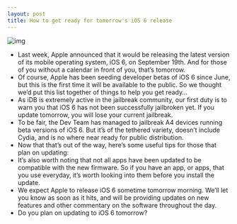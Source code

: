 ```yaml
---
layout: post
title: How to get ready for tomorrow's iOS 6 release
---
```

![img](http://media.idownloadblog.com/wp-content/uploads/2012/06/iOS-6-Siri-Restaurants.jpg)
* Last week, Apple announced that it would be releasing the latest version of its mobile operating system, iOS 6, on September 19th. And for those of you without a calendar in front of you, that’s tomorrow.
* Of course, Apple has been seeding developer betas of iOS 6 since June, but this is the first time it will be available to the public. So we thought we’d put this list together of things to help you get ready…
* As iDB is extremely active in the jailbreak community, our first duty is to warn you that iOS 6 has not been successfully jailbroken yet. If you update tomorrow, you will lose your current jailbreak.
* To be fair, the Dev Team has managed to jailbreak A4 devices running beta versions of iOS 6. But it’s of the tethered variety, doesn’t include Cydia, and is no where near ready for public distribution.
* Now that that’s out of the way, here’s some useful tips for those that plan on updating:
* It’s also worth noting that not all apps have been updated to be compatible with the new firmware. So if you have an app, or apps, that you use everyday, it’s worth looking into them before you install the update.
* We expect Apple to release iOS 6 sometime tomorrow morning. We’ll let you know as soon as it hits, and will be providing updates on new features and other commentary on the software throughout the day.
* Do you plan on updating to iOS 6 tomorrow?

